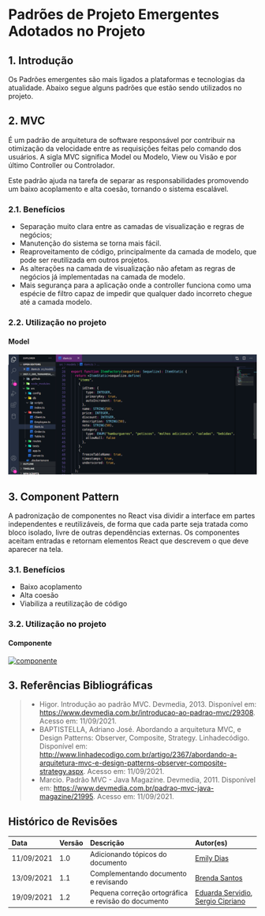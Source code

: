 # Padrões de Projeto Emergentes Adotados no Projeto

## 1. Introdução

Os Padrões emergentes são mais ligados a plataformas e tecnologias da atualidade. Abaixo segue alguns padrões que estão sendo utilizados no projeto.

## 2. MVC

É um padrão de arquitetura de software responsável por contribuir na otimização da velocidade entre as requisições feitas pelo comando dos usuários. A sigla MVC significa Model ou Modelo, View ou Visão e por último Controller ou Controlador.

Este padrão ajuda na tarefa de separar as responsabilidades promovendo um baixo acoplamento e alta coesão, tornando o sistema escalável.

### 2.1. Benefícios

- Separação muito clara entre as camadas de visualização e regras de negócios;
- Manutenção do sistema se torna mais fácil.
- Reaproveitamento de código, principalmente da camada de modelo, que pode ser reutilizada em outros projetos.
- As alterações na camada de visualização não afetam as regras de negócios já implementadas na camada de modelo.
- Mais segurança para a aplicação onde a controller funciona como uma espécie de filtro capaz de impedir que qualquer dado incorreto chegue até a camada modelo.

### 2.2. Utilização no projeto

#### Model

[![model](../../assets/img/seminario3/padroes-emergentes/model.png)](../../assets/img/seminario3/padroes-emergentes/model.png)

## 3. Component Pattern 
A padronização de componentes no React visa dividir a interface em partes independentes e reutilizáveis, de forma que cada parte seja tratada como bloco isolado, livre de outras dependências externas. Os componentes aceitam entradas e retornam elementos React que descrevem o que deve aparecer na tela.

### 3.1. Benefícios
* Baixo acoplamento
* Alta coesão
* Viabiliza a reutilização de código

### 3.2. Utilização no projeto

#### Componente

[![componente](https://cdn.discordapp.com/attachments/831297250541436928/887111848107868220/Captura_de_tela_de_2021-09-13_20-04-15.png)](https://cdn.discordapp.com/attachments/831297250541436928/887111848107868220/Captura_de_tela_de_2021-09-13_20-04-15.png)

## 3. Referências Bibliográficas

> - Higor. Introdução ao padrão MVC. Devmedia, 2013. Disponível em: <https://www.devmedia.com.br/introducao-ao-padrao-mvc/29308>. Acesso em: 11/09/2021.
> - BAPTISTELLA, Adriano José. Abordando a arquitetura MVC, e Design Patterns: Observer, Composite, Strategy. Linhadecódigo. Disponível em: <http://www.linhadecodigo.com.br/artigo/2367/abordando-a-arquitetura-mvc-e-design-patterns-observer-composite-strategy.aspx>. Acesso em: 11/09/2021.
> - Marcio. Padrão MVC - Java Magazine. Devmedia, 2011. Disponível em: <https://www.devmedia.com.br/padrao-mvc-java-magazine/21995>. Acesso em: 11/09/2021.

## Histórico de Revisões

| Data       | Versão | Descrição                        | Autor(es)                                 |
| :--------- | :----- | :------------------------------- | :---------------------------------------- |
| 11/09/2021 | 1.0    | Adicionando tópicos do documento | [Emily Dias](https://github.com/emysdias) |
| 13/09/2021 | 1.1    | Complementando documento e revisando | [Brenda Santos](https://github.com/brendavsantos) |
| 19/09/2021 | 1.2    | Pequena correção ortográfica e revisão do documento | [Eduarda Servidio](https://github.com/ServideoEC), [Sergio Cipriano](https://github.com/sergisacj) |
